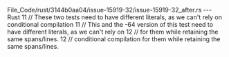 File_Code/rust/3144b0aa04/issue-15919-32/issue-15919-32_after.rs --- Rust
11 // These two tests need to have different literals, as we can't rely on conditional compilation                                                           11 // This and the -64 version of this test need to have different literals, as we can't rely on
12 // for them while retaining the same spans/lines.                                                                                                         12 // conditional compilation for them while retaining the same spans/lines.

